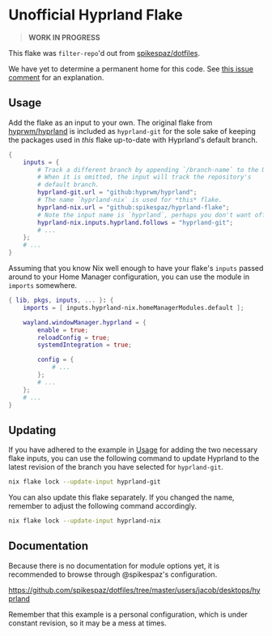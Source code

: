 # Unofficial Hyprland Flake

> **WORK IN PROGRESS**

This flake was `filter-repo`'d out from [spikespaz/dotfiles].

We have yet to determine a permanent home for this code.
See [this issue comment](https://github.com/spikespaz/hyprland-flake/issues/1)
for an explanation.

## Usage

Add the flake as an input to your own.
The original flake from [hyprwm/hyprland] is included
as `hyprland-git` for the sole sake of keeping the packages used in
*this* flake up-to-date with Hyprland's default branch.

```nix
{
    inputs = {
        # Track a different branch by appending `/branch-name` to the URL.
        # When it is omitted, the input will track the repository's
        # default branch.
        hyprland-git.url = "github:hyprwm/hyprland";
        # The name `hyprland-nix` is used for *this* flake.
        hyprland-nix.url = "github:spikespaz/hyprland-flake";
        # Note the input name is `hyprland`, perhaps you don't want official.
        hyprland-nix.inputs.hyprland.follows = "hyprland-git";
        # ...
    };
    # ...
}
```

Assuming that you know Nix well enough to have your flake's `inputs` passed
around to your Home Manager configuration, you can use the module in `imports`
somewhere.

```nix
{ lib, pkgs, inputs, ... }: {
    imports = [ inputs.hyprland-nix.homeManagerModules.default ];

    wayland.windowManager.hyprland = {
        enable = true;
        reloadConfig = true;
        systemdIntegration = true;

        config = {
            # ...
        };
        # ...
    };
    # ...
}
```

## Updating

If you have adhered to the example in [Usage](#usage) for adding the two
necessary flake inputs, you can use the following command to update Hyprland
to the latest revision of the branch you have selected for `hyprland-git`.

```sh
nix flake lock --update-input hyprland-git
```

You can also update this flake separately. If you changed the name, remember to
adjust the following command accordingly.

```sh
nix flake lock --update-input hyprland-nix
```

## Documentation

Because there is no documentation for module options yet, it is recommended to
browse through @spikespaz's configuration.

<https://github.com/spikespaz/dotfiles/tree/master/users/jacob/desktops/hyprland>

Remember that this example is a personal configuration,
which is under constant revision, so it may be a mess at times.

<!-- LINKS -->

[hyprwm/hyprland]: https://github.com/hyprwm/hyprland
[spikespaz/dotfiles]: https://github.com/spikespaz/dotfiles
